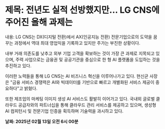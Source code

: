 # **제목: 전년도 실적 선방했지만... LG CNS에 주어진 올해 과제는**

  내용: LG CNS는 DX(디지털 전환)에서 AX(인공지능 전환) 전문기업으로의 도약을 꿈꾸는 과정에서 역대 최대 영업익을 기록하고 있지만 주가는 부진한 상황이다.

내부 거래 의존도를 낮추고 외부 기업 고객을 확보하는 것이 가장 큰 과제로 지목되고 있으며, 주력 사업으로는 금융권 및 공공기관을 중심으로 한 형 AI 플랫폼을 도입하는 것을 추진하고 있다.

이러한 노력들을 통해 LG CNS는 AI 비즈니스 혁신을 이루어나가고 있다. 현신균 사장은 "금융 서비스 경쟁력은 AI와 빅데이터를 기반으로 빠르고 개별화된 서비스 제공이 중요하다"고 밝혔다.

또한 제조업의 마케팅 이미지 생성 AI 서비스도 활발히 이어가고 있다. 국내외 글로벌 클라우드 공급자와의 파트너십을 통해 클라우드 관리 서비스를 제공하고 있으며, 생성형 AI 컴피턴시 및 전문기업 인증을 획득하며 기술력을 과시하고 있다.

  **날짜: 2025년 02월 13일 오전 6시 00분**